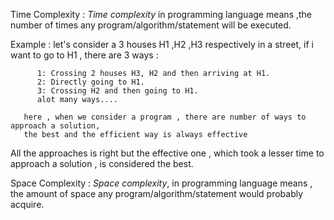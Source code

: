Time Complexity : *Time complexity* in programming language means ,the number of times any program/algorithm/statement will be executed. 

Example : let's consider a 3 houses H1 ,H2 ,H3 respectively in a street, 
if i want to go to H1 , there are 3 ways :

          1: Crossing 2 houses H3, H2 and then arriving at H1.
          2: Directly going to H1.
          3: Crossing H2 and then going to H1.
          alot many ways....

       here , when we consider a program , there are number of ways to approach a solution,
       the best and the efficient way is always effective
All the approaches is right but the effective one , which took a lesser time to approach a solution , is considered the best.


Space Complexity : *Space complexity*, in programming language means , the amount of space any program/algorithm/statement would probably acquire.
